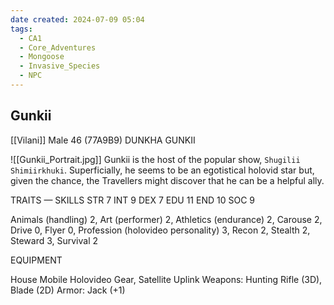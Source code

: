 ```yaml
---
date created: 2024-07-09 05:04
tags:
  - CA1
  - Core_Adventures
  - Mongoose
  - Invasive_Species
  - NPC
---
```


## Gunkii

[[Vilani]] Male 46 (77A9B9)
DUNKHA GUNKII



![[Gunkii_Portrait.jpg]]
Gunkii is the host of the popular show, `Shugilii Shimiirkhuki`. Superficially, he seems to be an egotistical holovid star but, given the chance, the Travellers might discover that he can be a helpful ally.

TRAITS — SKILLS
STR 7 INT 9
DEX 7 EDU 11
END 10 SOC 9

Animals (handling) 2, Art (performer) 2, Athletics (endurance) 2, Carouse 2, Drive 0, Flyer 0, Profession (holovideo personality) 3, Recon 2, Stealth 2, Steward 3, Survival 2

EQUIPMENT


House Mobile Holovideo Gear, Satellite Uplink
Weapons: Hunting Rifle (3D), Blade (2D)
Armor: Jack (+1)
